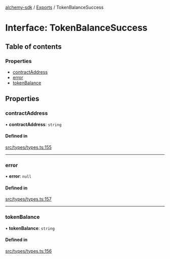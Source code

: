 [alchemy-sdk](../README.md) / [Exports](../modules.md) / TokenBalanceSuccess

# Interface: TokenBalanceSuccess

## Table of contents

### Properties

- [contractAddress](TokenBalanceSuccess.md#contractaddress)
- [error](TokenBalanceSuccess.md#error)
- [tokenBalance](TokenBalanceSuccess.md#tokenbalance)

## Properties

### contractAddress

• **contractAddress**: `string`

#### Defined in

[src/types/types.ts:155](https://github.com/alchemyplatform/alchemy-sdk-js/blob/0c05b32/src/types/types.ts#L155)

___

### error

• **error**: ``null``

#### Defined in

[src/types/types.ts:157](https://github.com/alchemyplatform/alchemy-sdk-js/blob/0c05b32/src/types/types.ts#L157)

___

### tokenBalance

• **tokenBalance**: `string`

#### Defined in

[src/types/types.ts:156](https://github.com/alchemyplatform/alchemy-sdk-js/blob/0c05b32/src/types/types.ts#L156)
